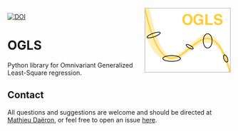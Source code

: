 <img align="right" src="ogls_logo.png">

[![DOI](https://zenodo.org/badge/DOI/10.5281/zenodo.8357231.svg)](https://doi.org/10.5281/zenodo.8357231)

# OGLS

Python library for Omnivariant Generalized Least-Square regression.

## Contact

All questions and suggestions are welcome and should be directed at [Mathieu Daëron](mailto:daeron@lsce.ipsl.fr?subject=[D47calib]), or feel free to open an issue [here](https://github.com/mdaeron/D47calib/issues).

